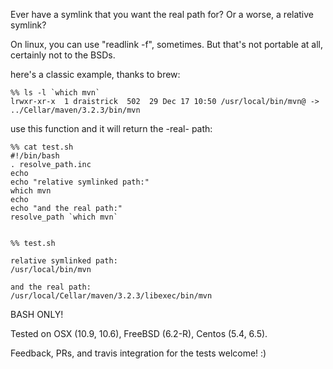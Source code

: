 
Ever have a symlink that you want the real path for?  Or a worse, a relative symlink?  

On linux, you can use "readlink -f", sometimes.  But that's not portable at all, certainly not to the BSDs.


here's a classic example, thanks to brew:

    %% ls -l `which mvn`
    lrwxr-xr-x  1 draistrick  502  29 Dec 17 10:50 /usr/local/bin/mvn@ -> ../Cellar/maven/3.2.3/bin/mvn


use this function and it will return the -real- path:

	%% cat test.sh
	#!/bin/bash
	. resolve_path.inc
	echo
	echo "relative symlinked path:"
	which mvn
	echo
	echo "and the real path:"
	resolve_path `which mvn`


	%% test.sh

	relative symlinked path:
	/usr/local/bin/mvn

	and the real path:
	/usr/local/Cellar/maven/3.2.3/libexec/bin/mvn



BASH ONLY!

Tested on OSX (10.9, 10.6), FreeBSD (6.2-R), Centos (5.4, 6.5).  

Feedback, PRs, and travis integration for the tests welcome! :)
